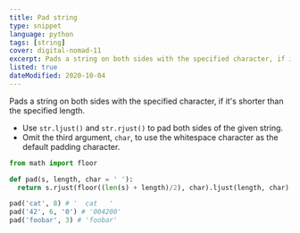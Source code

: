 ```yaml
---
title: Pad string
type: snippet
language: python
tags: [string]
cover: digital-nomad-11
excerpt: Pads a string on both sides with the specified character, if it's shorter than the specified length.
listed: true
dateModified: 2020-10-04
---
```


Pads a string on both sides with the specified character, if it's shorter than the specified length.

- Use `str.ljust()` and `str.rjust()` to pad both sides of the given string.
- Omit the third argument, `char`, to use the whitespace character as the default padding character.

```py
from math import floor

def pad(s, length, char = ' '):
  return s.rjust(floor((len(s) + length)/2), char).ljust(length, char)

pad('cat', 8) # '  cat   '
pad('42', 6, '0') # '004200'
pad('foobar', 3) # 'foobar'
```
